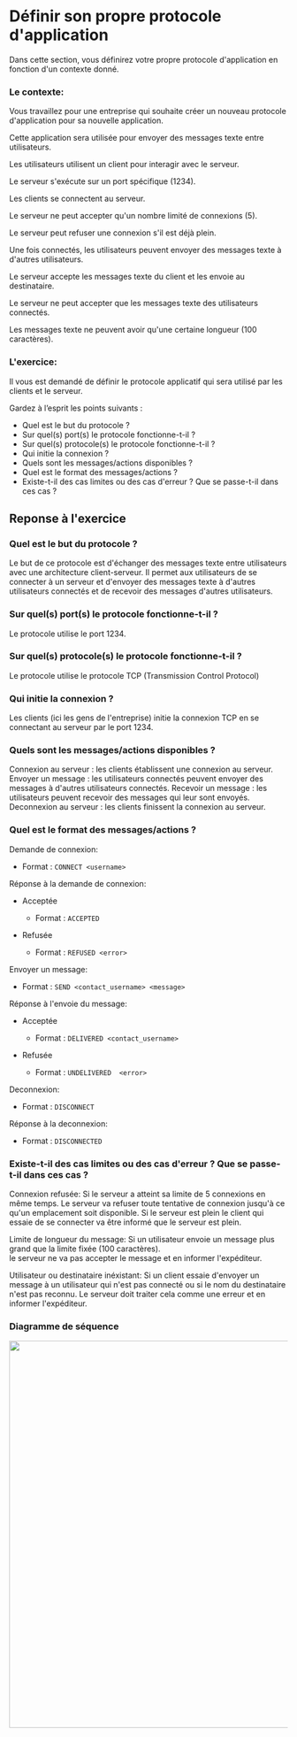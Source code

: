# Définir son propre protocole d'application

Dans cette section, vous définirez votre propre protocole d'application en fonction d'un contexte donné.

### Le contexte:

Vous travaillez pour une entreprise qui souhaite créer un nouveau protocole d'application pour sa nouvelle application. 

Cette application sera utilisée pour envoyer des messages texte entre utilisateurs.

Les utilisateurs utilisent un client pour interagir avec le serveur.

Le serveur s'exécute sur un port spécifique (1234). 

Les clients se connectent au serveur. 

Le serveur ne peut accepter qu'un nombre limité de connexions (5). 

Le serveur peut refuser une connexion s'il est déjà plein.

Une fois connectés, les utilisateurs peuvent envoyer des messages texte à d'autres utilisateurs.

Le serveur accepte les messages texte du client et les envoie au destinataire.

Le serveur ne peut accepter que les messages texte des utilisateurs connectés. 

Les messages texte ne peuvent avoir qu'une certaine longueur (100 caractères).

### L'exercice:

Il vous est demandé de définir le protocole applicatif qui sera utilisé par les clients et le serveur.

Gardez à l’esprit les points suivants :

- Quel est le but du protocole ?
- Sur quel(s) port(s) le protocole fonctionne-t-il ?
- Sur quel(s) protocole(s) le protocole fonctionne-t-il ?
- Qui initie la connexion ?
- Quels sont les messages/actions disponibles ?
- Quel est le format des messages/actions ?
 - Existe-t-il des cas limites ou des cas d'erreur ? Que se passe-t-il dans ces cas ?

## Reponse à l'exercice

### Quel est le but du protocole ?
Le but de ce protocole est d'échanger des messages texte entre utilisateurs avec une architecture client-serveur.
Il permet aux utilisateurs de se connecter à un serveur et d'envoyer des messages texte à d'autres utilisateurs connectés et de recevoir des messages d'autres utilisateurs.

### Sur quel(s) port(s) le protocole fonctionne-t-il ?
Le protocole utilise le port 1234.

### Sur quel(s) protocole(s) le protocole fonctionne-t-il ?
Le protocole utilise le protocole TCP (Transmission Control Protocol)

### Qui initie la connexion ?
Les clients (ici les gens de l'entreprise) initie la connexion TCP en se connectant au serveur par le port 1234.

### Quels sont les messages/actions disponibles ?
Connexion au serveur   : les clients établissent une connexion au serveur.
Envoyer un message     : les utilisateurs connectés peuvent envoyer des messages à d'autres utilisateurs connectés.
Recevoir un message    : les utilisateurs peuvent recevoir des messages qui leur sont envoyés.
Deconnexion au serveur : les clients finissent la connexion au serveur.

### Quel est le format des messages/actions ?
Demande de connexion:
- Format :  `CONNECT <username>`

Réponse à la demande de connexion:
- Acceptée
  - Format : `ACCEPTED`

- Refusée
  - Format : `REFUSED <error>`

Envoyer un message:
- Format :  `SEND <contact_username> <message>`

Réponse à l'envoie du message:
- Acceptée
  - Format : `DELIVERED <contact_username>`

- Refusée
  - Format : `UNDELIVERED  <error>`

Deconnexion:
- Format :  `DISCONNECT`

Réponse à la deconnexion:
- Format :  `DISCONNECTED` 

### Existe-t-il des cas limites ou des cas d'erreur ? Que se passe-t-il dans ces cas ?
Connexion refusée: 
Si le serveur a atteint sa limite de 5 connexions en même temps.
Le serveur va refuser toute tentative de connexion  jusqu'à ce qu'un emplacement soit disponible. 
Si le serveur est plein le client qui essaie de se connecter va être informé que le serveur est plein.

Limite de longueur du message: 
Si un utilisateur envoie un message plus grand que la limite fixée (100 caractères).   
le serveur ne va pas accepter le message et en informer l'expéditeur.

Utilisateur ou destinataire inéxistant: 
Si un client essaie d'envoyer un message à un utilisateur qui n'est pas connecté ou si le nom du destinataire n'est pas reconnu.
Le serveur doit traiter cela comme une erreur et en informer l'expéditeur.

### Diagramme de séquence

<img src="/Diagramme.PNG" width="700"/>

